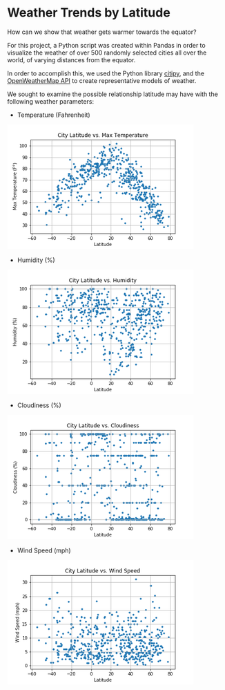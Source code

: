 # Weather Trends by Latitude

How can we show that weather gets warmer towards the equator?

For this project, a Python script was created within Pandas in order to visualize the weather of over 500 randomly selected cities all over the world, of varying distances from the equator.

In order to accomplish this, we used the Python library [citipy](https://pypi.python.org/pypi/citipy), and the [OpenWeatherMap API](https://openweathermap.org/api) to create representative models of weather.

We sought to examine the possible relationship latitude may have with the following weather parameters:

* Temperature (Fahrenheit)

![temp](https://github.com/jbizzlefoshizzle/Weather_Trends/blob/master/Latitude_vs_Temp.png)

* Humidity (%)

![humid](https://github.com/jbizzlefoshizzle/Weather_Trends/blob/master/Latitude_vs_Humidity.png)

* Cloudiness (%)

![cloud](https://github.com/jbizzlefoshizzle/Weather_Trends/blob/master/Latitude_vs_Cloudiness.png)

* Wind Speed (mph)

![wind](https://github.com/jbizzlefoshizzle/Weather_Trends/blob/master/Latitude_vs_Wind_Speed.png)
